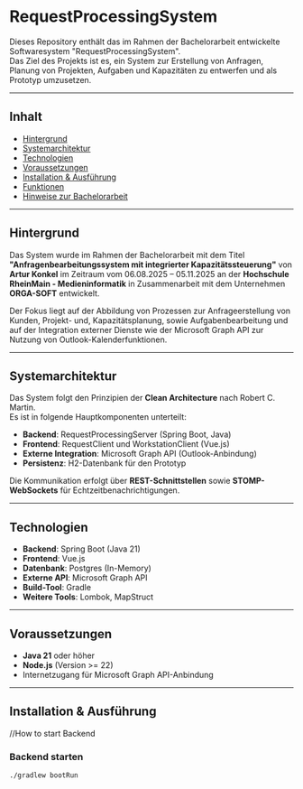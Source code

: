 # RequestProcessingSystem
Dieses Repository enthält das im Rahmen der Bachelorarbeit entwickelte Softwaresystem "RequestProcessingSystem".  
Das Ziel des Projekts ist es, ein System zur Erstellung von Anfragen, Planung von Projekten, Aufgaben und Kapazitäten zu entwerfen und als Prototyp umzusetzen.

---

## Inhalt
- [Hintergrund](#hintergrund)
- [Systemarchitektur](#systemarchitektur)
- [Technologien](#technologien)
- [Voraussetzungen](#voraussetzungen)
- [Installation & Ausführung](#installation--ausführung)
- [Funktionen](#funktionen)
- [Hinweise zur Bachelorarbeit](#hinweise-zur-bachelorarbeit)

---

## Hintergrund
Das System wurde im Rahmen der Bachelorarbeit mit dem Titel **"Anfragenbearbeitungssystem mit integrierter Kapazitätssteuerung"**
von **Artur Konkel** im Zeitraum vom 06.08.2025 – 05.11.2025 an der 
**Hochschule RheinMain - Medieninformatik** in Zusammenarbeit mit dem Unternehmen
**ORGA-SOFT** entwickelt. 

Der Fokus liegt auf der Abbildung von Prozessen zur Anfrageerstellung von Kunden, Projekt- und,
Kapazitätsplanung, sowie Aufgabenbearbeitung und auf der Integration externer Dienste wie der Microsoft Graph API zur
Nutzung von Outlook-Kalenderfunktionen.

---

## Systemarchitektur
Das System folgt den Prinzipien der **Clean Architecture** nach Robert C. Martin.  
Es ist in folgende Hauptkomponenten unterteilt:

- **Backend**: RequestProcessingServer (Spring Boot, Java)
- **Frontend**: RequestClient und WorkstationClient (Vue.js)
- **Externe Integration**: Microsoft Graph API (Outlook-Anbindung)
- **Persistenz**: H2-Datenbank für den Prototyp

Die Kommunikation erfolgt über **REST-Schnittstellen** sowie **STOMP-WebSockets** für Echtzeitbenachrichtigungen.

---

## Technologien
- **Backend**: Spring Boot (Java 21)
- **Frontend**: Vue.js
- **Datenbank**: Postgres (In-Memory)
- **Externe API**: Microsoft Graph API
- **Build-Tool**: Gradle
- **Weitere Tools**: Lombok, MapStruct

---

## Voraussetzungen
- **Java 21** oder höher
- **Node.js** (Version >= 22)
- Internetzugang für Microsoft Graph API-Anbindung

---

## Installation & Ausführung
//How to start Backend

### Backend starten
```bash
./gradlew bootRun
```